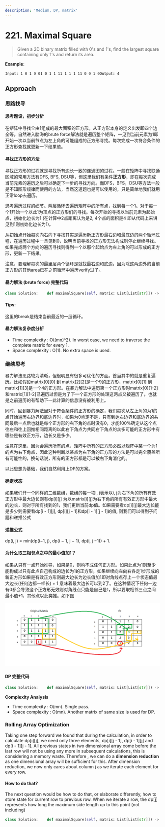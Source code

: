 ```yaml
---
description: 'Medium, DP, matrix'
---
```


# 221. Maximal Square

> Given a 2D binary matrix filled with 0's and 1's, find the largest square containing only 1's and return its area.

**Example:**

```text
Input: 1 0 1 0 01 0 1 1 11 1 1 1 11 0 0 1 0Output: 4
```

## Approach

### 思路找寻

#### 思考题设，初步分析

在矩阵中寻找全由1组成的最大面积的正方形。从正方形本身的定义出发即四个边全等。自然进入脑海的brute force解法就是遍历整个矩阵，一见到当前元素为1即开始一次以当前节点为左上角的可能组成的正方形寻找。每次完成一次符合条件的正方形查找就更新一下结果值。

#### 寻找正方形的方法

寻找正方形的过程就是寻找所有边长一致的连通图的过程。一般在矩阵中寻找联通区域的常用方法有DFS, BFS, DSU等，但这里我们有条件**正方形**，即在每次完成当前元素的遍历之后可以确定下一步的寻找方向。而DFS，BFS，DSU等方法一般是不知图形规律而使用的方法，当然这道题也是可以使用的，只是简单地我们就用正常loop去遍历。

思考遍历过程的细节。两层循环去遍历矩阵中的所有点，找到每一个1。对于每一个1开始一个以此1为顶点的正方形们的寻找。每次开始的寻找以当前元素为起始点，初始化边长为1 \(在计算中2点距离认为是2, 4个点的面积是4 即从代码上来讲见到1则初始化边长为1\)。

从初始点开始每次向右向下寻找其实是遍历新正方形最右边和最底边的两个循环过程，在遍历过程中一旦见到0，说明当前寻找的正方形无法构成则停止继续寻找。如果完成两个方向的遍历寻找则得到一个以那个起始点为左上角的可以形成的正方形，更新一下结果。

注意，要理解每次的最里层两个循环是就找最右边和底边，因为除这两边外的当前正方形的其他area已在之前循环中遍历verify过了。

#### 暴力解法 \(brute force\) 完整代码

```python
class Solution:    def maximalSquare(self, matrix: List[List[str]]) -> int:        if not matrix or not matrix[0]:            return 0        m = len(matrix)        n = len(matrix[0])                res = 0                for i in range(m):            for j in range(n):                if matrix[i][j] == '1':                    sql_side = 1                    no_0_in_sql = True                    while i + sql_side < m and j + sql_side < n and no_0_in_sql:                        # traverse bottom side one line down                        for k in range(j, j + sql_side + 1):                            if matrix[i + sql_side][k] == '0':                                no_0_in_sql = False                                break
```

#### Tips:

这里的break是结束当前最近的一层循环。

#### 暴力解法复杂度分析

* Time complexity : O\(\(mn\)^2\). In worst case, we need to traverse the complete matrix for every 1.
* Space complexity : O\(1\). No extra space is used.

### 继续思考

暴力解法思路较为清晰，但很明显有很多可优化的方面。首当其中的就是重复遍历。比如假设matrix\[0\]\[0\] 到 matrix\[2\]\[2\]是一个9的正方形，matrix\[0\]\[1\] 到matrix\[1\]\[3\]是一个4的正方形。在暴力解法中遍历第一个正方形时matrix\[0\]\[1-2\]和matrix\[1\]\[1-2\]已遍历过但是为了下一个正方形的处理这两点又被遍历了，也就是之前遍历的有帮助下一此计算的信息没有被利用上。

同时，回到暴力解法里对于符合条件的正方形的确定，我们每次从左上角的为1的点开始遍历右边界和底边界时，如果为0肯定不是，只有到达右边界和底边界的共同最后一点后也就是每个正方形的右下角的点时没有0，才能100%确定从这个点往左和往上回推相同距离的以此右下角点为共同右下角点的众多可能的正方形中有哪些是有效正方形，边长又是多少。

注意在这里，因为会遍历所有的点，矩阵中所有的正方形必然以矩阵中某一个为1的点为右下角点，因此这种判断以某点为右下角的正方形的方法是可以完全覆盖所有可能性的，换句话说，所有的正方形都是可以被右下角消化的。

以此思想为基础，我们自然利用上DP的方案。

#### 确定状态

如果我们开一个同样的二维数组，数组的每一项i, j表示以i, j为右下角的所有有效正方形中最大边长则有dp\[i\]\[j\] 为以matrix\[i\]\[j\]为右下角的所有有效正方形中最大的边长，则对于所有找到的1，我们更新当前dp值。如果需要看dp\[i\]\[j\]最大边长能是多少则需要看dp\[i - 1\]\[j\], dp\[i\]\[j - 1\]和dp\[i - 1\]\[j - 1\]的值, 则我们可以得到子问题和递推公式

#### 递推公式

dp\(i, j\) = min\(dp\(i−1, j\), dp\(i − 1, j − 1\), dp\(i, j −1\)\) + 1.

#### 为什么取三相邻点之中的最小值加1？

如果从只有一点开始推导，如果是0，则构不成任何正方形。如果此点为1则至少能构成以只有此点自己构成的边长为1的正方形，如果继续向左向右各走1步形成的新正方形如果是有效正方形则最大边长为边长值加1即对角线点存上一个状态值最大边长\(任何边都一样长\) + 1 意味着最大边长可以到2了。在这种情况下任何一边有0都会导致这个正方形无效则对角线点只能是自己是1，所以要取相邻三点之间最小值+1，其他点以此类推。如下图

![](../.gitbook/assets/image%20%282%29.png)

#### DP 完整代码

```python
class Solution:    def maximalSquare(self, matrix: List[List[str]]) -> int:        if not matrix or not matrix[0]:            return 0        m = len(matrix)        n = len(matrix[0])                dp = [[ 0 for _ in range(n)] for _ in range(m)]        res = 0        for i in range(m):            for j in range(n):                if i == 0 and j == 0:                    dp[i][j] = int(matrix[i][j])                                if matrix[i][j] == '1':                    if i >= 1 and j >= 1:                        dp[i][j] = min(dp[i - 1][j], dp[i][j - 1], dp[i - 1][j - 1]) + 1                    else:                        dp[i][j] = int(matrix[i][j])                                        res = max(res, dp[i][j] * dp[i][j])                        return res
```

**Complexity Analysis**

* Time complexity : O\(mn\). Single pass.
* Space complexity : O\(mn\). Another matrix of same size is used for DP.

### Rolling Array Optimization

Taking one step forward we found that during the calculation, in order to calculate dp\[i\]\[j\], we need only three elements, dp\[i\]\[j - 1\], dp\[i - 1\]\[j\] and dp\[i - 1\]\[j - 1\]. All previous states in two dimensional array come before the last row will not be using any more in subsequent calculations, this is considering a memory waste. Therefore , we can do a **dimension reduction** as one dimensional array will be sufficient for this. After dimension reduction, we now only cares about column j as we iterate each element for every row.

#### How to do that?

The next question would be how to do that, or elaborate differently, how to store state for current row to previous row. When we iterate a row, the dp\[j\] represents how long the maximum side length up to this point \(not including\)

```python
class Solution:    def maximalSquare(self, matrix: List[List[str]]) -> int:        if not matrix or not matrix[0]:            return 0                m = len(matrix)        n = len(matrix[0])                dp = [0 for _ in range(n + 1)]        res, prev = 0, 0                for i in range(1, m + 1):            for j in range(1, n + 1):                tmp = dp[j]                if matrix[i - 1][j - 1] == '1':                    dp[j] = min((dp[j - 1], dp[j], prev)) + 1                else:                    dp[j] = 0                                        prev = tmp                                        res = max(res, dp[j] * dp[j])                        return res
```



